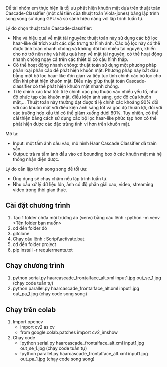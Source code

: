 Đề tài nhóm em thực hiện là tối ưu phát hiện khuôn mặt dựa trên thuật toán Cascade-Classifier (một cải tiến của thuật toán Viola-jones) bằng lập trình song song sử dụng GPU và so sánh hiệu năng với lập trình tuần tự.

Lý do chọn thuật toán Cascade-classifier:
-	Nhẹ và hiệu quả về mặt tài nguyên: thuật toán này sử dụng các bộ lọc haar-like để trích xuất các đặc trưng từ hình ảnh. Các bộ lọc này có thể được tính toán nhanh chóng và không đòi hỏi nhiều tài nguyên, khiến cho nó trở nên nhẹ và hiệu quả hơn về mặt tài nguyên, có thể hoạt động nhanh chóng ngay cả trên các thiết bị có cấu hình thấp.
-	Có thể hoạt động nhanh chóng: thuật toán sử dụng một phương pháp phân loại phân cấp để phát hiện khuôn mặt. Phương pháp này bắt đầu bằng một bộ lọc haar-like đơn giản và tiếp tục tinh chỉnh các bộ lọc cho đến khi phát hiện khuôn mặt. Điều này giúp thuật toán Cascade-classifier có thể phát hiện khuôn mặt nhanh chóng.
-	Tỉ lệ chính xác khá tốt: tỉ lệ chính xác phụ thuộc vào nhiều yếu tố, như: độ phức tạp của khuôn mặt, điều kiện ánh sáng, góc độ của khuôn mặt,... Thuật toán này thường đạt được tỉ lệ chính xác khoảng 90% đối với các khuôn mặt với điều kiện ánh sáng tốt và góc độ thuận lợi, đối với các trường hợp xấu thì có thể giảm xuống dưới 80%. Tuy nhiên, có thể cải thiện bằng cách sử dụng các bộ lọc haar-like phức tạp hơn có thể phát hiện được các đặc trừng tinh vi hơn trên khuôn mặt.

Mô tả:
-	Input: một tấm ảnh đầu vào, mô hình Haar Cascade Classifier đã train sẵn.
-	Output: trả ra tấm ảnh đầu vào có bounding box ở các khuôn mặt mà hệ thống nhận diện được.
  
Lý do cần lập trình song song để tối ưu:
-	Ứng dụng sẽ chạy chậm nếu lập trình tuần tự.
-	Nhu cầu xử lý dữ liệu lớn, ảnh có độ phân giải cao, video, streaming video trong thời gian thực.

## Cài đặt chương trình
1. Tạo 1 folder chứa môi trường ảo (venv) bằng câu lệnh : python -m venv <Tên folder bạn muốn>
2. cd đến folder đó 
3. gitclone 
4. Chạy câu lệnh : Script\activate.bat
5. cd đến folder project
6. pip install -r requierments.txt

## Chạy chương trình
1. python serial.py haarcascade_frontalface_alt.xml input1.jpg out_se_1.jpg (chạy code tuần tự)
2. python parallel.py haarcascade_frontalface_alt.xml input1.jpg out_pa_1.jpg (chạy code song song)

## Chạy trên colab
1. Import opencv
   - import cv2 as cv
   - from google.colab.patches import cv2_imshow
2. Chạy code
   - !python serial.py haarcascade_frontalface_alt.xml input1.jpg out_se_1.jpg (chạy code tuần tự)
   - !python parallel.py haarcascade_frontalface_alt.xml input1.jpg out_pa_1.jpg (chạy code song song)
